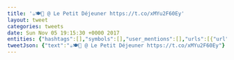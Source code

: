 ```yaml
---
title: '☕️🍽🍳 @ Le Petit Déjeuner https://t.co/xMYu2F60Ey'
layout: tweet
categories: tweets
date: Sun Nov 05 19:15:30 +0000 2017
entities: {"hashtags":[],"symbols":[],"user_mentions":[],"urls":[{"url":"https://t.co/xMYu2F60Ey","expanded_url":"https://www.instagram.com/p/BbH_ubogu3F/","display_url":"instagram.com/p/BbH_ubogu3F/","indices":[25,48]}]}
tweetJson: {"text":"☕️🍽🍳 @ Le Petit Déjeuner https://t.co/xMYu2F60Ey"}
---
```

